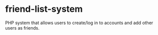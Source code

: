 # friend-list-system
PHP system that allows users to create/log in to accounts and add other users as friends.
